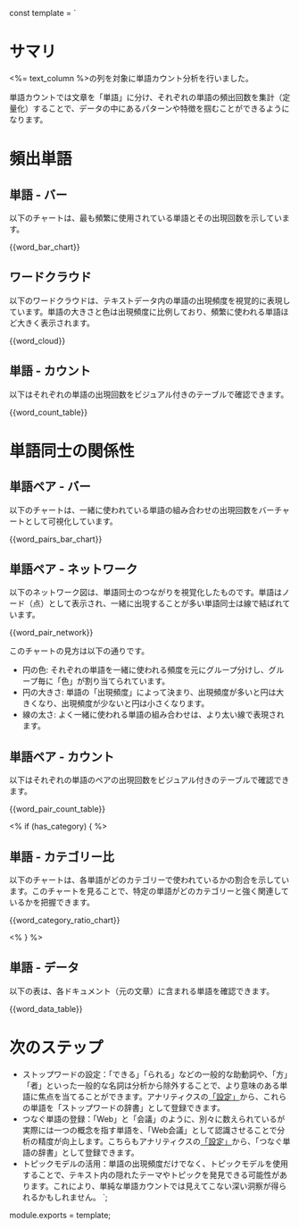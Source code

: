 const template = `
# サマリ

<%= text_column %>の列を対象に単語カウント分析を行いました。

単語カウントでは文章を「単語」に分け、それぞれの単語の頻出回数を集計（定量化）することで、データの中にあるパターンや特徴を掴むことができるようになります。

# 頻出単語

## 単語 - バー

以下のチャートは、最も頻繁に使用されている単語とその出現回数を示しています。

{{word_bar_chart}}

## ワードクラウド

以下のワードクラウドは、テキストデータ内の単語の出現頻度を視覚的に表現しています。単語の大きさと色は出現頻度に比例しており、頻繁に使われる単語ほど大きく表示されます。

{{word_cloud}}

## 単語 - カウント

以下はそれぞれの単語の出現回数をビジュアル付きのテーブルで確認できます。

{{word_count_table}}

# 単語同士の関係性

## 単語ペア - バー

以下のチャートは、一緒に使われている単語の組み合わせの出現回数をバーチャートとして可視化しています。

{{word_pairs_bar_chart}}


## 単語ペア - ネットワーク

以下のネットワーク図は、単語同士のつながりを視覚化したものです。単語はノード（点）として表示され、一緒に出現することが多い単語同士は線で結ばれています。

{{word_pair_network}}

このチャートの見方は以下の通りです。

* 円の色: それぞれの単語を一緒に使われる頻度を元にグループ分けし、グループ毎に「色」が割り当てられています。
* 円の大きさ: 単語の「出現頻度」によって決まり、出現頻度が多いと円は大きくなり、出現頻度が少ないと円は小さくなります。
* 線の太さ: よく一緒に使われる単語の組み合わせは、より太い線で表現されます。

## 単語ペア - カウント

以下はそれぞれの単語のペアの出現回数をビジュアル付きのテーブルで確認できます。

{{word_pair_count_table}}

<% if (has_category) { %>
## 単語 - カテゴリー比

以下のチャートは、各単語がどのカテゴリーで使われているかの割合を示しています。このチャートを見ることで、特定の単語がどのカテゴリーと強く関連しているかを把握できます。

{{word_category_ratio_chart}}

<% } %>

## 単語 - データ

以下の表は、各ドキュメント（元の文章）に含まれる単語を確認できます。

{{word_data_table}}

# 次のステップ

* ストップワードの設定：「できる」「られる」などの一般的な助動詞や、「方」「者」といった一般的な名詞は分析から除外することで、より意味のある単語に焦点を当てることができます。アナリティクスの[「設定」](//analytics/settings)から、これらの単語を「ストップワードの辞書」として登録できます。
* つなぐ単語の登録：「Web」と「会議」のように、別々に数えられているが実際には一つの概念を指す単語を、「Web会議」として認識させることで分析の精度が向上します。こちらもアナリティクスの[「設定」](//analytics/settings)から、「つなぐ単語の辞書」として登録できます。
* トピックモデルの活用：単語の出現頻度だけでなく、トピックモデルを使用することで、テキスト内の隠れたテーマやトピックを発見できる可能性があります。これにより、単純な単語カウントでは見えてこない深い洞察が得られるかもしれません。
`;

module.exports = template;